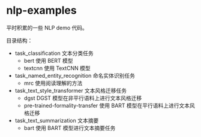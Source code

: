 # nlp-examples
平时积累的一些 NLP demo 代码。



目录结构：

* task_classification 文本分类任务
    * bert 使用 BERT 模型
    * textcnn 使用 TextCNN 模型
* task_named_entity_recognition 命名实体识别任务
    * mrc 使用阅读理解的方法
* task_text_style_transformer 文本风格迁移任务
    * dgst DGST 模型在非平行语料上进行文本风格迁移
    * pre-trained-formality-transfer 使用 BART 模型在平行语料上进行文本风格迁移
* task_text_summarization 文本摘要
    * bart 使用 BART 模型进行文本摘要任务

